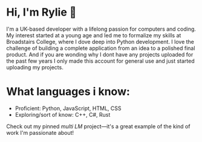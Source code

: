 # Hi, I'm Rylie 👋

I'm a UK-based developer with a lifelong passion for computers and coding. My interest started at a young age and led me to formalize my skills at Broadstairs College, where I dove deep into Python development. I love the challenge of building a complete application from an idea to a polished final product. And if you are wonding why I dont have any projects uploaded for the past few years I only made this account for general use and just started uploading my projects.

# What languages i know:

*   Proficient: Python, JavaScript, HTML, CSS
*   Exploring/sort of know: C++, C#, Rust

Check out my pinned *multi LM* project—it's a great example of the kind of work I'm passionate about!
